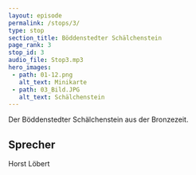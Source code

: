 ```yaml
---
layout: episode
permalink: /stops/3/
type: stop
section_title: Böddenstedter Schälchenstein
page_rank: 3
stop_id: 3
audio_file: Stop3.mp3
hero_images:
 - path: 01-12.png
   alt_text: Minikarte
 - path: 03_Bild.JPG
   alt_text: Schälchenstein
---
```

Der Böddenstedter Schälchenstein aus der Bronzezeit.

## Sprecher
Horst Löbert
